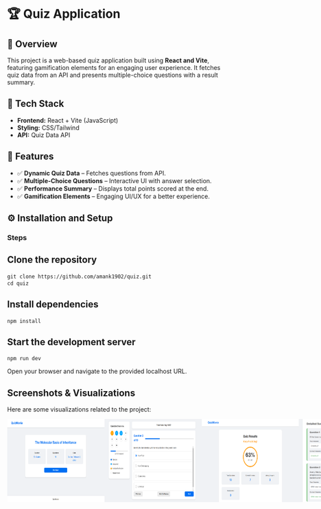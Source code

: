 # 🏆 Quiz Application

## 📌 Overview
This project is a web-based quiz application built using **React and Vite**, featuring gamification elements for an engaging user experience. It fetches quiz data from an API and presents multiple-choice questions with a result summary.

## 🚀 Tech Stack
- **Frontend:** React + Vite (JavaScript)
- **Styling:** CSS/Tailwind
- **API:** Quiz Data API

## 🎯 Features
- ✅ **Dynamic Quiz Data** – Fetches questions from API.
- ✅ **Multiple-Choice Questions** – Interactive UI with answer selection.
- ✅ **Performance Summary** – Displays total points scored at the end.
- ✅ **Gamification Elements** – Engaging UI/UX for a better experience.

## ⚙️ Installation and Setup
### Steps
## Clone the repository
```
git clone https://github.com/amank1902/quiz.git
cd quiz
```

## Install dependencies
```
npm install
```
## Start the development server
```
npm run dev
```
Open your browser and navigate to the provided localhost URL.

## Screenshots & Visualizations

Here are some visualizations related to the project:

<!-- First row with two images side by side -->
<div style="display: flex; justify-content: space-between;">
  <img src="./public/image1.png" alt="Screenshot 1" width="45%" />
  <img src="./public/image2.png" alt="Screenshot 2" width="45%" />
  <img src="./public/image3.png" alt="Screenshot 1" width="45%" />
  <img src="./public/image4.png" alt="Screenshot 2" width="45%" />
</div>
